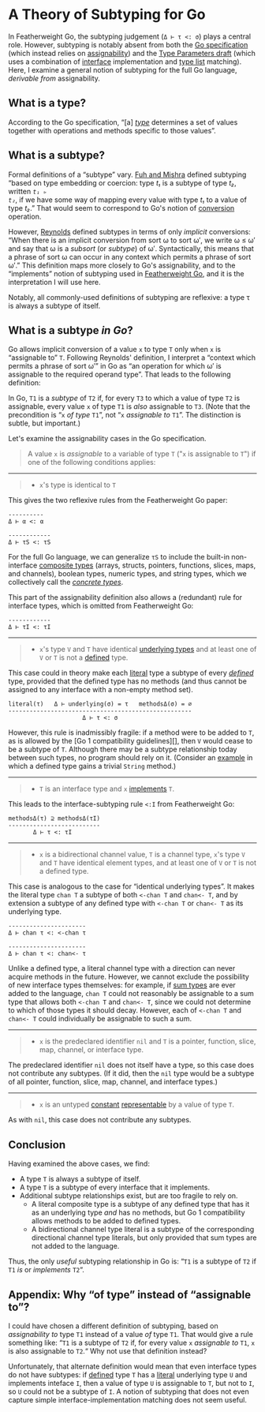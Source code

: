 # A Theory of Subtyping for Go

In Featherweight Go, the subtyping judgement (`Δ ⊢ τ <: σ`) plays a central
role. However, subtyping is notably absent from both the [Go specification][]
(which instead relies on [assignability][]) and the [Type Parameters draft][]
(which uses a combination of [interface][] implementation and [type list][]
matching). Here, I examine a general notion of subtyping for the full Go
language, _derivable from_ assignability.

## What is a type?

According to the Go specification, “[a] _[type][]_ determines a set of values
together with operations and methods specific to those values”.

## What is a subtype?

Formal definitions of a “subtype” vary. [Fuh and Mishra] defined subtyping
“based on type embedding or coercion: type _t₁_ is a subtype of type _t₂_,
written <code>_t₁_ ▹ _t₂_</code>, if we have some way of mapping every value
with type _t₁_ to a value of type _t₂_.” That would seem to correspond to Go's
notion of [conversion][] operation.

However, [Reynolds][] defined subtypes in terms of only _implicit_ conversions:
“When there is an implicit conversion from sort ω to sort ω′, we write ω ≤ ω′
and say that ω is a _subsort_ (or _subtype_) of ω′. Syntactically, this means
that a phrase of sort ω can occur in any context which permits a phrase of sort
ω′.” This definition maps more closely to Go's assignability, and to the
“implements” notion of subtyping used in [Featherweight Go][], and it is the
interpretation I will use here.

Notably, all commonly-used definitions of subtyping are reflexive: a type τ is
always a subtype of itself.

## What is a subtype _in Go_?

Go allows implicit conversion of a value `x` to type `T` only when `x` is
“assignable to” `T`. Following Reynolds' definition, I interpret a “context
which permits a phrase of sort ω′” in Go as “an operation for which ω′ is
assignable to the required operand type”. That leads to the following
definition:

In Go, `T1` is a _subtype_ of `T2` if, for every `T3` to which a value of type
`T2` is assignable, every value `x` of type `T1` is _also_ assignable to `T3`.
(Note that the precondition is “`x` _of type_ `T1`”, not “`x` _assignable to_
`T1`”. The distinction is subtle, but important.)

Let's examine the assignability cases in the Go specification.

> A value `x` is _assignable_ to a variable of type `T` ("`x` is assignable to
> `T`") if one of the following conditions applies:

--------------------------------------------------------------------------------

> *   `x`'s type is identical to `T`

This gives the two reflexive rules from the Featherweight Go paper:

```
----------
Δ ⊢ α <: α
```

```
------------
Δ ⊢ τS <: τS
```

For the full Go language, we can generalize `τS` to include the built-in
non-interface [composite types][] (arrays, structs, pointers, functions, slices,
maps, and channels), boolean types, numeric types, and string types, which we
collectively call the _[concrete types][]_.

This part of the assignability definition also allows a (redundant) rule for
interface types, which is omitted from Featherweight Go:

```
------------
Δ ⊢ τI <: τI
```

--------------------------------------------------------------------------------

> *   `x`'s type `V` and `T` have identical [underlying types][] and at least
>     one of `V` or `T` is not a [defined][] type.

This case could in theory make each [literal][] type a subtype of every
_[defined][]_ type, provided that the defined type has no methods (and thus
cannot be assigned to any interface with a non-empty method set).

```
literal(τ)   Δ ⊢ underlying(σ) = τ   methodsΔ(σ) = ∅
----------------------------------------------------
                     Δ ⊢ τ <: σ
```

However, this rule is inadmissibly fragile: if a method were to be added to `T`,
as is allowed by the [Go 1 compatibility guidelines][], then `V` would cease to
be a subtype of `T`. Although there may be a subtype relationship today between
such types, no program should rely on it. (Consider an
[example](https://play.golang.org/p/2kU0IA-0zmn) in which a defined type gains a
trivial `String` method.)

--------------------------------------------------------------------------------

> *   `T` is an interface type and `x` [implements][] `T`.

This leads to the interface-subtyping rule `<:I` from Featherweight Go:

```
methodsΔ(τ) ⊇ methodsΔ(τI)
--------------------------
       Δ ⊢ τ <: τI
```

--------------------------------------------------------------------------------

> *   `x` is a bidirectional channel value, `T` is a channel type, `x`'s type
>     `V` and `T` have identical element types, and at least one of `V` or `T`
>     is not a defined type.

This case is analogous to the case for “identical underlying types”. It makes
the literal type `chan T` a subtype of both `<-chan T` and `chan<- T`, and by
extension a subtype of any defined type with `<-chan T` or `chan<- T` as its
underlying type.

```
----------------------
Δ ⊢ chan τ <: <-chan τ
```

```
----------------------
Δ ⊢ chan τ <: chan<- τ
```

Unlike a defined type, a literal channel type with a direction can never acquire
methods in the future. However, we cannot exclude the possibility of new
interface types themselves: for example, if [sum types][] are ever added to the
language, `chan T` could not reasonably be assignable to a sum type that allows
both `<-chan T` and `chan<- T`, since we could not determine to which of those
types it should decay. However, each of `<-chan T` and `chan<- T` could
individually be assignable to such a sum.

--------------------------------------------------------------------------------

> *   `x` is the predeclared identifier `nil` and `T` is a pointer, function,
>     slice, map, channel, or interface type.

The predeclared identifier `nil` does not itself have a type, so this case does
not contribute any subtypes. (If it did, then the `nil` type would be a subtype
of all pointer, function, slice, map, channel, and interface types.)

--------------------------------------------------------------------------------

> *   `x` is an untyped [constant][] [representable][] by a value of type `T`.

As with `nil`, this case does not contribute any subtypes.

## Conclusion

Having examined the above cases, we find:

*   A type `T` is always a subtype of itself.
*   A type `T` is a subtype of every interface that it implements.
*   Additional subtype relationships exist, but are too fragile to rely on.
    *   A literal composite type is a subtype of any defined type that has it as
        an underlying type _and_ has no methods, but Go 1 compatibility allows
        methods to be added to defined types.
    *   A bidirectional channel type literal is a subtype of the corresponding
        directional channel type literals, but only provided that sum types are
        not added to the language.

Thus, the only _useful_ subtyping relationship in Go is: “`T1` is a subtype of
`T2` if `T1` _is_ or _implements_ `T2`“.

## Appendix: Why “of type” instead of “assignable to”?

I could have chosen a different definition of subtyping, based on _assignability
to_ type `T1` instead of a value _of_ type `T1`. That would give a rule
something like: “`T1` is a subtype of `T2` if, for every value `x` _assignable
to_ `T1`, `x` is also assignable to `T2`.“ Why not use that definition instead?

Unfortunately, that alternate definition would mean that even interface types do
not have subtypes: if [defined][] type `T` has a [literal][] underlying type `U`
and implements inteface `I`, then a value of type `U` is assignable to `T`, but
not to `I`, so `U` could not be a subtype of `I`. A notion of subtyping that
does not even capture simple interface-implementation matching does not seem
useful.

<!-- Go citations -->

[Go specification]: https://golang.org/ref/spec
[type]: https://golang.org/ref/spec#Types
[underlying types]: https://golang.org/ref/spec#Types
[composite types]: https://golang.org/ref/spec#Types
[literal]: https://golang.org/ref/spec#Types
[concrete types]: https://golang.org/ref/spec#Variables
[type switch]: https://golang.org/ref/spec#Type_switches
[defined]: https://golang.org/ref/spec#Type_definitions
[assignability]: https://golang.org/ref/spec#Assignability
[conversion]: https://golang.org/ref/spec#Conversions
[interface]: https://golang.org/ref/spec#Interface_types
[implements]: https://golang.org/ref/spec#Interface_types
[constants]: https://golang.org/ref/spec#Constants
[constant]: https://golang.org/ref/spec#Constants
[representable]: https://golang.org/ref/spec#Representability
[Type Parameters draft]: https://golang.org/design/go2draft-type-parameters
[type list]: https://golang.org/design/go2draft-type-parameters#type-lists-in-constraints
[sum types]: https://golang.org/issue/19412

<!-- Academic citations -->

[Fuh and Mishra]: https://link.springer.com/content/pdf/10.1007/3-540-19027-9_7.pdf "Type Inference with Subtypes, 1988"
[Reynolds]: https://link.springer.com/content/pdf/10.1007%2F3-540-10250-7_24.pdf "Using Category Theory to Design Implicit Conversions and Generic Operators, 1980"
[Featherweight Go]: https://arxiv.org/abs/2005.11710 "Featherweight Go, 2020"
